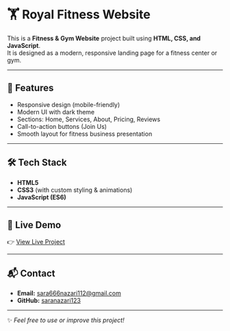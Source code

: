 # 🏋️ Royal Fitness Website

This is a **Fitness & Gym Website** project built using **HTML, CSS, and JavaScript**.  
It is designed as a modern, responsive landing page for a fitness center or gym.  

---

## 🚀 Features
- Responsive design (mobile-friendly)  
- Modern UI with dark theme  
- Sections: Home, Services, About, Pricing, Reviews  
- Call-to-action buttons (Join Us)  
- Smooth layout for fitness business presentation  

---

## 🛠️ Tech Stack
- **HTML5**  
- **CSS3** (with custom styling & animations)  
- **JavaScript (ES6)**  

---

## 🔗 Live Demo
👉 [View Live Project]()  


---

## 📬 Contact
- **Email:** sara666nazari112@gmail.com  
- **GitHub:** [saranazari123](https://github.com/saranazari123)  

---

✨ *Feel free to use or improve this project!*  

